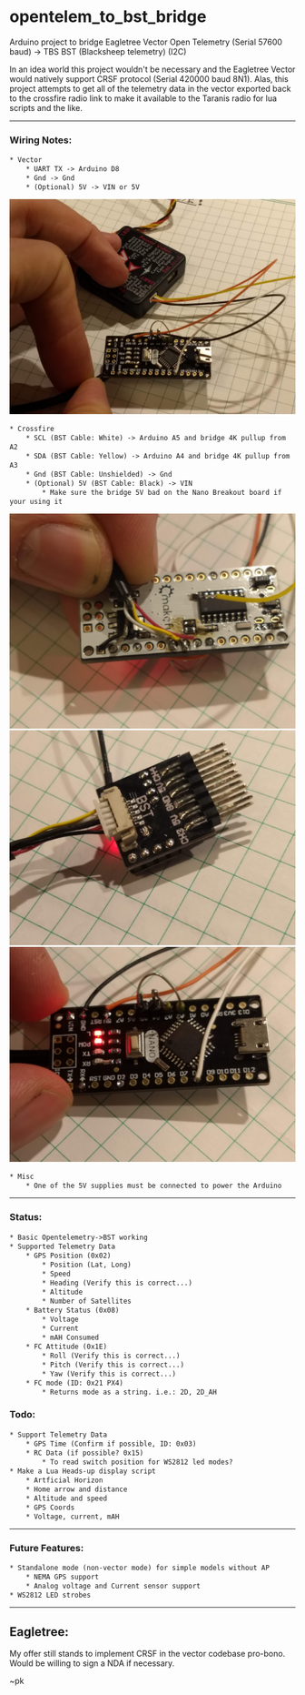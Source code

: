 # opentelem_to_bst_bridge
Arduino project to bridge Eagletree Vector Open Telemetry (Serial 57600 baud) -> TBS BST (Blacksheep telemetry) (I2C)

In an idea world this project wouldn't be necessary and the Eagletree Vector would natively support CRSF
protocol (Serial 420000 baud 8N1).  Alas, this project attempts to get all of the telemetry data in
the vector exported back to the crossfire radio link to make it available to the Taranis radio
for lua scripts and the like.

---

### Wiring Notes:

	* Vector
		* UART TX -> Arduino D8
		* Gnd -> Gnd
		* (Optional) 5V -> VIN or 5V

![Vector Wiring](/docs/wiring-vector.jpg)

	* Crossfire
		* SCL (BST Cable: White) -> Arduino A5 and bridge 4K pullup from A2
		* SDA (BST Cable: Yellow) -> Arduino A4 and bridge 4K pullup from A3
		* Gnd (BST Cable: Unshielded) -> Gnd
		* (Optional) 5V (BST Cable: Black) -> VIN
			* Make sure the bridge 5V bad on the Nano Breakout board if your using it

![BST I2C Wiring 1](/docs/wiring-bst1.jpg)
![BST I2C Wiring 2](/docs/wiring-bst2.jpg)
![BST I2C Wiring Closeup / Pullups](/docs/wiring-closeup.jpg)

	* Misc
		* One of the 5V supplies must be connected to power the Arduino

---

### Status:
	* Basic Opentelemetry->BST working
	* Supported Telemetry Data
		* GPS Position (0x02)
			* Position (Lat, Long)
			* Speed
			* Heading (Verify this is correct...)
			* Altitude
			* Number of Satellites
		* Battery Status (0x08)
			* Voltage
			* Current
			* mAH Consumed
		* FC Attitude (0x1E)
			* Roll (Verify this is correct...)
			* Pitch (Verify this is correct...)
			* Yaw (Verify this is correct...)
		* FC mode (ID: 0x21 PX4)
			* Returns mode as a string. i.e.: 2D, 2D_AH

### Todo:
	* Support Telemetry Data
		* GPS Time (Confirm if possible, ID: 0x03)
		* RC Data (if possible? 0x15)
			* To read switch position for WS2812 led modes?
	* Make a Lua Heads-up display script
		* Artficial Horizon
		* Home arrow and distance
		* Altitude and speed
		* GPS Coords
		* Voltage, current, mAH

---

### Future Features:
	* Standalone mode (non-vector mode) for simple models without AP
		* NEMA GPS support
		* Analog voltage and Current sensor support
	* WS2812 LED strobes

---

## Eagletree:

My offer still stands to implement CRSF in the vector codebase pro-bono.  Would be willing to sign a NDA if necessary.

~pk

